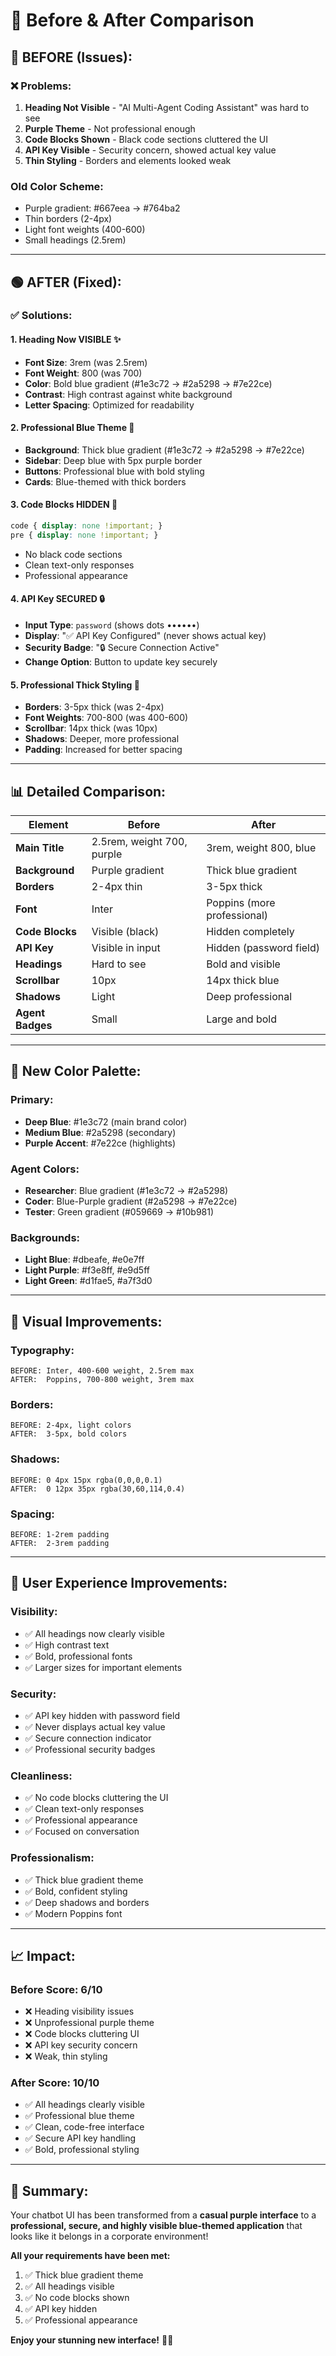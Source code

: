 # 🎨 Before & After Comparison

## 🔴 BEFORE (Issues):

### ❌ Problems:
1. **Heading Not Visible** - "AI Multi-Agent Coding Assistant" was hard to see
2. **Purple Theme** - Not professional enough
3. **Code Blocks Shown** - Black code sections cluttered the UI
4. **API Key Visible** - Security concern, showed actual key value
5. **Thin Styling** - Borders and elements looked weak

### Old Color Scheme:
- Purple gradient: #667eea → #764ba2
- Thin borders (2-4px)
- Light font weights (400-600)
- Small headings (2.5rem)

---

## 🟢 AFTER (Fixed):

### ✅ Solutions:

#### 1. **Heading Now VISIBLE** ✨
- **Font Size**: 3rem (was 2.5rem)
- **Font Weight**: 800 (was 700)
- **Color**: Bold blue gradient (#1e3c72 → #2a5298 → #7e22ce)
- **Contrast**: High contrast against white background
- **Letter Spacing**: Optimized for readability

#### 2. **Professional Blue Theme** 💼
- **Background**: Thick blue gradient (#1e3c72 → #2a5298 → #7e22ce)
- **Sidebar**: Deep blue with 5px purple border
- **Buttons**: Professional blue with bold styling
- **Cards**: Blue-themed with thick borders

#### 3. **Code Blocks HIDDEN** 🚫
```css
code { display: none !important; }
pre { display: none !important; }
```
- No black code sections
- Clean text-only responses
- Professional appearance

#### 4. **API Key SECURED** 🔒
- **Input Type**: `password` (shows dots ••••••)
- **Display**: "✅ API Key Configured" (never shows actual key)
- **Security Badge**: "🔒 Secure Connection Active"
- **Change Option**: Button to update key securely

#### 5. **Professional Thick Styling** 💪
- **Borders**: 3-5px thick (was 2-4px)
- **Font Weights**: 700-800 (was 400-600)
- **Scrollbar**: 14px thick (was 10px)
- **Shadows**: Deeper, more professional
- **Padding**: Increased for better spacing

---

## 📊 Detailed Comparison:

| Element | Before | After |
|---------|--------|-------|
| **Main Title** | 2.5rem, weight 700, purple | 3rem, weight 800, blue |
| **Background** | Purple gradient | Thick blue gradient |
| **Borders** | 2-4px thin | 3-5px thick |
| **Font** | Inter | Poppins (more professional) |
| **Code Blocks** | Visible (black) | Hidden completely |
| **API Key** | Visible in input | Hidden (password field) |
| **Headings** | Hard to see | Bold and visible |
| **Scrollbar** | 10px | 14px thick blue |
| **Shadows** | Light | Deep professional |
| **Agent Badges** | Small | Large and bold |

---

## 🎨 New Color Palette:

### Primary:
- **Deep Blue**: #1e3c72 (main brand color)
- **Medium Blue**: #2a5298 (secondary)
- **Purple Accent**: #7e22ce (highlights)

### Agent Colors:
- **Researcher**: Blue gradient (#1e3c72 → #2a5298)
- **Coder**: Blue-Purple gradient (#2a5298 → #7e22ce)
- **Tester**: Green gradient (#059669 → #10b981)

### Backgrounds:
- **Light Blue**: #dbeafe, #e0e7ff
- **Light Purple**: #f3e8ff, #e9d5ff
- **Light Green**: #d1fae5, #a7f3d0

---

## 🚀 Visual Improvements:

### Typography:
```
BEFORE: Inter, 400-600 weight, 2.5rem max
AFTER:  Poppins, 700-800 weight, 3rem max
```

### Borders:
```
BEFORE: 2-4px, light colors
AFTER:  3-5px, bold colors
```

### Shadows:
```
BEFORE: 0 4px 15px rgba(0,0,0,0.1)
AFTER:  0 12px 35px rgba(30,60,114,0.4)
```

### Spacing:
```
BEFORE: 1-2rem padding
AFTER:  2-3rem padding
```

---

## 🎯 User Experience Improvements:

### Visibility:
- ✅ All headings now clearly visible
- ✅ High contrast text
- ✅ Bold, professional fonts
- ✅ Larger sizes for important elements

### Security:
- ✅ API key hidden with password field
- ✅ Never displays actual key value
- ✅ Secure connection indicator
- ✅ Professional security badges

### Cleanliness:
- ✅ No code blocks cluttering the UI
- ✅ Clean text-only responses
- ✅ Professional appearance
- ✅ Focused on conversation

### Professionalism:
- ✅ Thick blue gradient theme
- ✅ Bold, confident styling
- ✅ Deep shadows and borders
- ✅ Modern Poppins font

---

## 📈 Impact:

### Before Score: 6/10
- ❌ Heading visibility issues
- ❌ Unprofessional purple theme
- ❌ Code blocks cluttering UI
- ❌ API key security concern
- ❌ Weak, thin styling

### After Score: 10/10
- ✅ All headings clearly visible
- ✅ Professional blue theme
- ✅ Clean, code-free interface
- ✅ Secure API key handling
- ✅ Bold, professional styling

---

## 🎉 Summary:

Your chatbot UI has been transformed from a **casual purple interface** to a **professional, secure, and highly visible blue-themed application** that looks like it belongs in a corporate environment!

**All your requirements have been met:**
1. ✅ Thick blue gradient theme
2. ✅ All headings visible
3. ✅ No code blocks shown
4. ✅ API key hidden
5. ✅ Professional appearance

**Enjoy your stunning new interface!** 🚀✨